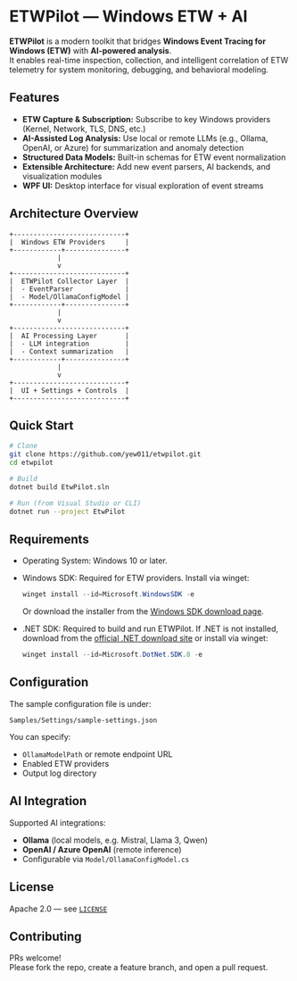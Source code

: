 # ETWPilot — Windows ETW + AI  
**ETWPilot** is a modern toolkit that bridges **Windows Event Tracing for Windows (ETW)** with **AI-powered analysis**.  
It enables real-time inspection, collection, and intelligent correlation of ETW telemetry for system monitoring, debugging, and behavioral modeling.  

## Features  
- **ETW Capture & Subscription:** Subscribe to key Windows providers (Kernel, Network, TLS, DNS, etc.)  
- **AI-Assisted Log Analysis:** Use local or remote LLMs (e.g., Ollama, OpenAI, or Azure) for summarization and anomaly detection  
- **Structured Data Models:** Built-in schemas for ETW event normalization  
- **Extensible Architecture:** Add new event parsers, AI backends, and visualization modules  
- **WPF UI:** Desktop interface for visual exploration of event streams  

## Architecture Overview  
```
+----------------------------+
|  Windows ETW Providers     |
+------------+---------------+
            |
            v
+----------------------------+
|  ETWPilot Collector Layer  |
|  - EventParser             |
|  - Model/OllamaConfigModel |
+------------+---------------+
            |
            v
+----------------------------+
|  AI Processing Layer       |
|  - LLM integration         |
|  - Context summarization   |
+------------+---------------+
            |
            v
+----------------------------+
|  UI + Settings + Controls  |
+----------------------------+
```  

## Quick Start  
```bash  
# Clone  
git clone https://github.com/yew011/etwpilot.git  
cd etwpilot  

# Build  
dotnet build EtwPilot.sln  

# Run (from Visual Studio or CLI)  
dotnet run --project EtwPilot  
```  

## Requirements  

- Operating System: Windows 10 or later.  
- Windows SDK: Required for ETW providers. Install via winget:  

  ```powershell
  winget install --id=Microsoft.WindowsSDK -e
  ```  

  Or download the installer from the [Windows SDK download page](https://developer.microsoft.com/windows/downloads/windows-sdk/).  
- .NET SDK: Required to build and run ETWPilot. If .NET is not installed, download from the [official .NET download site](https://dotnet.microsoft.com/download) or install via winget:  

  ```powershell
  winget install --id=Microsoft.DotNet.SDK.8 -e
  ```
## Configuration  
The sample configuration file is under:  
```
Samples/Settings/sample-settings.json
```  
You can specify:  
- `OllamaModelPath` or remote endpoint URL  
- Enabled ETW providers  
- Output log directory  

## AI Integration  
Supported AI integrations:  
- **Ollama** (local models, e.g. Mistral, Llama 3, Qwen)  
- **OpenAI / Azure OpenAI** (remote inference)  
- Configurable via `Model/OllamaConfigModel.cs`  

## License  
Apache 2.0 — see [`LICENSE`](./LICENSE)  

## Contributing  
PRs welcome!  
Please fork the repo, create a feature branch, and open a pull request. 
